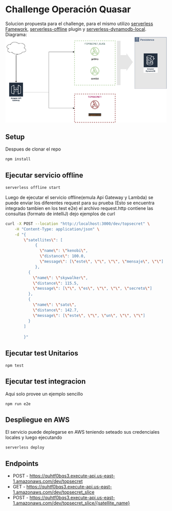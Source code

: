 # Challenge Operación Quasar
Solucion propuesta para el challenge, para el mismo utilizo
[serverless Famework](https://www.serverless.com/),
[serverless-offline](https://github.com/dherault/serverless-offline) plugin y
[serverless-dynamodb-local](https://github.com/99xt/serverless-dynamodb-local).
Diagrama:
![diagrama](diagram.png)

## Setup
Despues de clonar el repo

```bash
npm install
```

## Ejecutar servicio offline

```bash
serverless offline start
```
Luego de ejecutar el servicio offline(emula Api Gateway y Lambda)
se puede enviar los diferentes request para su prueba (Esto se encuentra integrado tambien en los test e2e)
el archivo request.http contiene las consultas (formato de intelliJ)
dejo ejemplos de curl 
```bash
curl -X POST --location "http://localhost:3000/dev/topsecret" \
    -H "Content-Type: application/json" \
    -d "{
        \"satellites\": [
             {
               \"name\": \"kenobi\",
               \"distance\": 100.0,
               \"message\": [\"este\", \"\", \"\", \"mensaje\", \"\"]
             },
          {
            \"name\": \"skywalker\",
            \"distance\": 115.5,
            \"message\": [\"\", \"es\", \"\", \"\", \"secreto\"]
          },
          {
            \"name\": \"sato\",
            \"distance\": 142.7,
            \"message\": [\"este\", \"\", \"un\", \"\", \"\"]
          }
        ]
        
        }"
```

## Ejecutar test Unitarios
```bash
npm test
```

## Ejecutar test integracion
Aqui solo provee un ejemplo sencillo
```bash
npm run e2e
```

## Despliegue en AWS
El servicio puede deplegarse en AWS teniendo seteado sus credenciales locales y luego ejecutando
```bash
serverless deploy
```

## Endpoints
* POST - https://quhtf0bqs3.execute-api.us-east-1.amazonaws.com/dev/topsecret
* GET - https://quhtf0bqs3.execute-api.us-east-1.amazonaws.com/dev/topsecret_slice
* POST - https://quhtf0bqs3.execute-api.us-east-1.amazonaws.com/dev/topsecret_slice/{satellite_name}
